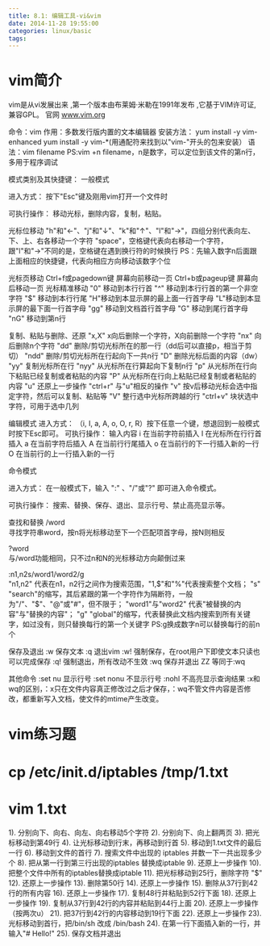 ```yaml
---
title: 8.1: 编辑工具-vi&vim
date: 2014-11-28 19:55:00
categories: linux/basic
tags:
---
```

 
vim简介
=============================================
vim是从vi发展出来 ,第一个版本由布莱姆·米勒在1991年发布 ,它基于VIM许可证,兼容GPL。 官网 www.vim.org
 
命令：vim
作用：多数发行版内置的文本编辑器
安装方法： 
yum install -y vim-enhanced
yum install -y vim-*(用通配符来找到以"vim-"开头的包来安装）
语法：vim  filename 
PS:vim +n filename，n是数字，可以定位到该文件的第n行，多用于程序调试
 
模式类别及其快捷键：
一般模式
 
进入方式：
按下"Esc"键及刚用vim打开一个文件时
 
可执行操作：
移动光标，删除内容，复制，粘贴。
 
光标位移动
"h"和"←"、"j"和"↓"、"k"和"↑"、"l"和"→"，四组分别代表向左、下、上、右各移动一个字符
"space"，空格键代表向右移动一个字符，跟"l"和"→"不同的是，空格键在遇到换行符的时候换行
PS：先输入数字n后面跟上面相应的快捷键，代表向相应方向移动该数字个位
 
光标页移动
Ctrl+f或pagedown键        屏幕向前移动一页
Ctrl+b或pageup键        屏幕向后移动一页
光标精准移动
"0"  移动到本行行首
"^" 移动到本行行首的第一个非空字符
"$" 移动到本行行尾
"H"移动到本显示屏的最上面一行首字母
"L"移动到本显示屏的最下面一行首字母
"gg" 移动到文档首行首字母
"G"  移动到尾行首字母
"nG" 移动到第n行
 
复制、粘贴与删除、还原
"x,X"   x向后删除一个字符，X向前删除一个字符
"nx"    向后删除n个字符
"dd"    删除/剪切光标所在的那一行（dd后可以直接p，相当于剪切）
"ndd" 删除/剪切光标所在行起向下一共n行
"D"      删除光标后面的内容（dw）
"yy"    复制光标所在行
"nyy" 从光标所在行算起向下复制n行
"p"      从光标所在行向下粘贴已经复制或者粘贴的内容
"P"      从光标所在行向上粘贴已经复制或者粘贴的内容
"u"     还原上一步操作
"ctrl+r"   与"u"相反的操作
"v"      按v后移动光标会选中指定字符，然后可以复制、粘贴等
"V"        整行选中光标所跨越的行
"ctrl+v"  块状选中字符，可用于选中几列
 
编辑模式
进入方式：
（i, I, a, A, o, O, r, R）按下任意一个键，想退回到一般模式时按下Esc即可。
可执行操作：
输入内容
i                在当前字符前插入
I                在光标所在行行首插入
a                在当前字符后插入
A                在当前行行尾插入
o                在当前行的下一行插入新的一行
O                在当前行的上一行插入新的一行
 
 
命令模式
 
进入方式：
在一般模式下，输入 ":" 、"/"或"?" 即可进入命令模式。
 
可执行操作：
搜索、替换、保存、退出、显示行号、禁止高亮显示等。
 
查找和替换
/word              
寻找字符串word，按n将光标移动至下一个匹配项首字母，按N则相反
 
?word              
与/word功能相同，只不过n和N的光标移动方向颠倒过来
 
:n1,n2s/word1/word2/g              
"n1,n2" 代表在n1，n2行之间作为搜索范围，"1,$"和"%"代表搜索整个文档；
"s" "search"的缩写，其后紧跟的第一个字符作为隔断符，一般为"/"、"$"、"@"或"#"，但不限于；
"word1"与"word2" 代表"被替换的内容"与"替换的内容"；
"g" "global"的缩写，代表替换此文档内搜索到所有关键字，如过没有，则只替换每行的第一个关键字
PS:g换成数字n可以替换每行的前n个
 
保存及退出
:w               保存文本
:q               退出vim
:w!               强制保存，在root用户下即使文本只读也可以完成保存
:q!               强制退出，所有改动不生效
:wq              保存并退出
ZZ         等同于:wq
 
其他命令
:set nu               显示行号
:set nonu               不显示行号
:nohl                不高亮显示查询结果
:x和wq的区别，：x只在文件内容真正修改过之后才保存，：wq不管文件内容是否修改，都重新写入文档，使文件的mtime产生改变。
 
vim练习题
=====================================================
# cp  /etc/init.d/iptables  /tmp/1.txt
# vim 1.txt
 
1). 分别向下、向右、向左、向右移动5个字符
2). 分别向下、向上翻两页
3). 把光标移动到第49行
4). 让光标移动到行末，再移动到行首
5). 移动到1.txt文件的最后一行
6). 移动到文件的首行
7). 搜索文件中出现的 iptables 并数一下一共出现多少个
8). 把从第一行到第三行出现的iptables 替换成iptable
9). 还原上一步操作
10). 把整个文件中所有的iptables替换成iptable
11). 把光标移动到25行，删除字符 "$"
12). 还原上一步操作
13). 删除第50行
14). 还原上一步操作
15). 删除从37行到42行的所有内容
16). 还原上一步操作
17). 复制48行并粘贴到52行下面
18). 还原上一步操作
19). 复制从37行到42行的内容并粘贴到44行上面
20). 还原上一步操作（按两次u）
21). 把37行到42行的内容移动到19行下面
22). 还原上一步操作
23). 光标移动到首行，把/bin/sh 改成 /bin/bash
24). 在第一行下面插入新的一行，并输入"# Hello!"
25). 保存文档并退出
